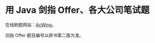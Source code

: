 # 用 Java 剑指 Offer、各大公司笔试题

在线刷题网站：[AcWing](https://www.acwing.com/problem)。

剑指 Offer 题目编号以原书第二版为准。

